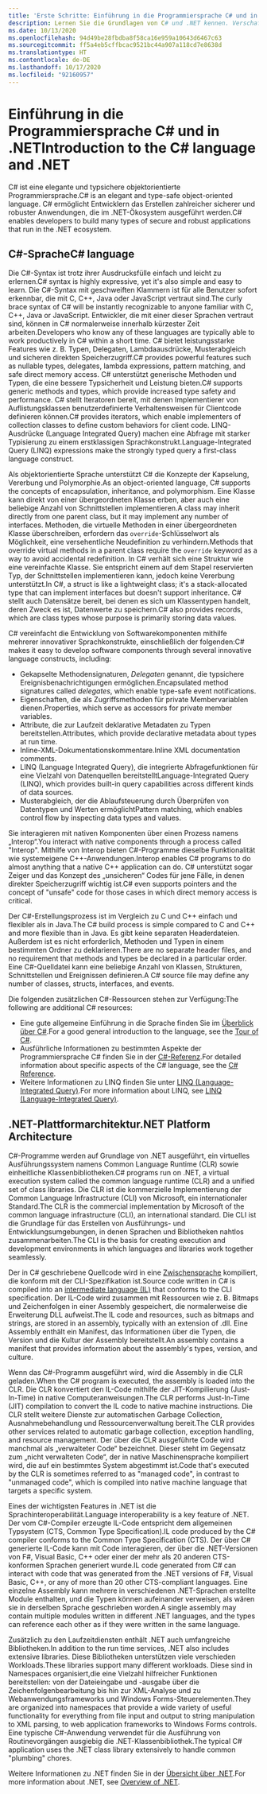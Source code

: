 ```yaml
---
title: 'Erste Schritte: Einführung in die Programmiersprache C# und in .NET'
description: Lernen Sie die Grundlagen von C# und .NET kennen. Verschaffen Sie sich einen Überblick über die Programmiersprache C# und das .NET-Ökosystem.
ms.date: 10/13/2020
ms.openlocfilehash: 94d49be28fbdba8f58ca16e959a10643d6467c63
ms.sourcegitcommit: ff5a4eb5cffbcac9521bc44a907a118cd7e8638d
ms.translationtype: HT
ms.contentlocale: de-DE
ms.lasthandoff: 10/17/2020
ms.locfileid: "92160957"
---
```

# <a name="introduction-to-the-c-language-and-net"></a><span data-ttu-id="9854e-104">Einführung in die Programmiersprache C# und in .NET</span><span class="sxs-lookup"><span data-stu-id="9854e-104">Introduction to the C# language and .NET</span></span>

<span data-ttu-id="9854e-105">C# ist eine elegante und typsichere objektorientierte Programmiersprache.</span><span class="sxs-lookup"><span data-stu-id="9854e-105">C# is an elegant and type-safe object-oriented language.</span></span> <span data-ttu-id="9854e-106">C# ermöglicht Entwicklern das Erstellen zahlreicher sicherer und robuster Anwendungen, die im .NET-Ökosystem ausgeführt werden.</span><span class="sxs-lookup"><span data-stu-id="9854e-106">C# enables developers to build many types of secure and robust applications that run in the .NET ecosystem.</span></span>

## <a name="c-language"></a><span data-ttu-id="9854e-107">C#-Sprache</span><span class="sxs-lookup"><span data-stu-id="9854e-107">C# language</span></span>

<span data-ttu-id="9854e-108">Die C#-Syntax ist trotz ihrer Ausdrucksfülle einfach und leicht zu erlernen.</span><span class="sxs-lookup"><span data-stu-id="9854e-108">C# syntax is highly expressive, yet it's also simple and easy to learn.</span></span> <span data-ttu-id="9854e-109">Die C#-Syntax mit geschweiften Klammern ist für alle Benutzer sofort erkennbar, die mit C, C++, Java oder JavaScript vertraut sind.</span><span class="sxs-lookup"><span data-stu-id="9854e-109">The curly brace syntax of C# will be instantly recognizable to anyone familiar with C, C++, Java or JavaScript.</span></span> <span data-ttu-id="9854e-110">Entwickler, die mit einer dieser Sprachen vertraut sind, können in C# normalerweise innerhalb kürzester Zeit arbeiten.</span><span class="sxs-lookup"><span data-stu-id="9854e-110">Developers who know any of these languages are typically able to work productively in C# within a short time.</span></span> <span data-ttu-id="9854e-111">C# bietet leistungsstarke Features wie z. B. Typen, Delegaten, Lambdaausdrücke, Musterabgleich und sicheren direkten Speicherzugriff.</span><span class="sxs-lookup"><span data-stu-id="9854e-111">C# provides powerful features such as nullable types, delegates, lambda expressions, pattern matching, and safe direct memory access.</span></span> <span data-ttu-id="9854e-112">C# unterstützt generische Methoden und Typen, die eine bessere Typsicherheit und Leistung bieten.</span><span class="sxs-lookup"><span data-stu-id="9854e-112">C# supports generic methods and types, which provide increased type safety and performance.</span></span> <span data-ttu-id="9854e-113">C# stellt Iteratoren bereit, mit denen Implementierer von Auflistungsklassen benutzerdefinierte Verhaltensweisen für Clientcode definieren können.</span><span class="sxs-lookup"><span data-stu-id="9854e-113">C# provides iterators, which enable implementers of collection classes to define custom behaviors for client code.</span></span> <span data-ttu-id="9854e-114">LINQ-Ausdrücke (Language Integrated Query) machen eine Abfrage mit starker Typisierung zu einem erstklassigen Sprachkonstrukt.</span><span class="sxs-lookup"><span data-stu-id="9854e-114">Language-Integrated Query (LINQ) expressions make the strongly typed query a first-class language construct.</span></span>

<span data-ttu-id="9854e-115">Als objektorientierte Sprache unterstützt C# die Konzepte der Kapselung, Vererbung und Polymorphie.</span><span class="sxs-lookup"><span data-stu-id="9854e-115">As an object-oriented language, C# supports the concepts of encapsulation, inheritance, and polymorphism.</span></span> <span data-ttu-id="9854e-116">Eine Klasse kann direkt von einer übergeordneten Klasse erben, aber auch eine beliebige Anzahl von Schnittstellen implementieren.</span><span class="sxs-lookup"><span data-stu-id="9854e-116">A class may inherit directly from one parent class, but it may implement any number of interfaces.</span></span> <span data-ttu-id="9854e-117">Methoden, die virtuelle Methoden in einer übergeordneten Klasse überschreiben, erfordern das `override`-Schlüsselwort als Möglichkeit, eine versehentliche Neudefinition zu verhindern.</span><span class="sxs-lookup"><span data-stu-id="9854e-117">Methods that override virtual methods in a parent class require the `override` keyword as a way to avoid accidental redefinition.</span></span> <span data-ttu-id="9854e-118">In C# verhält sich eine Struktur wie eine vereinfachte Klasse. Sie entspricht einem auf dem Stapel reservierten Typ, der Schnittstellen implementieren kann, jedoch keine Vererbung unterstützt.</span><span class="sxs-lookup"><span data-stu-id="9854e-118">In C#, a struct is like a lightweight class; it's a stack-allocated type that can implement interfaces but doesn't support inheritance.</span></span> <span data-ttu-id="9854e-119">C# stellt auch Datensätze bereit, bei denen es sich um Klassentypen handelt, deren Zweck es ist, Datenwerte zu speichern.</span><span class="sxs-lookup"><span data-stu-id="9854e-119">C# also provides records, which are class types whose purpose is primarily storing data values.</span></span>

<span data-ttu-id="9854e-120">C# vereinfacht die Entwicklung von Softwarekomponenten mithilfe mehrerer innovativer Sprachkonstrukte, einschließlich der folgenden:</span><span class="sxs-lookup"><span data-stu-id="9854e-120">C# makes it easy to develop software components through several innovative language constructs, including:</span></span>

- <span data-ttu-id="9854e-121">Gekapselte Methodensignaturen, *Delegaten* genannt, die typsichere Ereignisbenachrichtigungen ermöglichen.</span><span class="sxs-lookup"><span data-stu-id="9854e-121">Encapsulated method signatures called *delegates*, which enable type-safe event notifications.</span></span>
- <span data-ttu-id="9854e-122">Eigenschaften, die als Zugriffsmethoden für private Membervariablen dienen.</span><span class="sxs-lookup"><span data-stu-id="9854e-122">Properties, which serve as accessors for private member variables.</span></span>
- <span data-ttu-id="9854e-123">Attribute, die zur Laufzeit deklarative Metadaten zu Typen bereitstellen.</span><span class="sxs-lookup"><span data-stu-id="9854e-123">Attributes, which provide declarative metadata about types at run time.</span></span>
- <span data-ttu-id="9854e-124">Inline-XML-Dokumentationskommentare.</span><span class="sxs-lookup"><span data-stu-id="9854e-124">Inline XML documentation comments.</span></span>
- <span data-ttu-id="9854e-125">LINQ (Language Integrated Query), die integrierte Abfragefunktionen für eine Vielzahl von Datenquellen bereitstellt</span><span class="sxs-lookup"><span data-stu-id="9854e-125">Language-Integrated Query (LINQ), which provides built-in query capabilities across different kinds of data sources.</span></span>
- <span data-ttu-id="9854e-126">Musterabgleich, der die Ablaufsteuerung durch Überprüfen von Datentypen und Werten ermöglicht</span><span class="sxs-lookup"><span data-stu-id="9854e-126">Pattern matching, which enables control flow by inspecting data types and values.</span></span>

<span data-ttu-id="9854e-127">Sie interagieren mit nativen Komponenten über einen Prozess namens „Interop“.</span><span class="sxs-lookup"><span data-stu-id="9854e-127">You interact with native components through a process called "Interop".</span></span> <span data-ttu-id="9854e-128">Mithilfe von Interop bieten C#-Programme dieselbe Funktionalität wie systemeigene C++-Anwendungen.</span><span class="sxs-lookup"><span data-stu-id="9854e-128">Interop enables C# programs to do almost anything that a native C++ application can do.</span></span> <span data-ttu-id="9854e-129">C# unterstützt sogar Zeiger und das Konzept des „unsicheren“ Codes für jene Fälle, in denen direkter Speicherzugriff wichtig ist.</span><span class="sxs-lookup"><span data-stu-id="9854e-129">C# even supports pointers and the concept of "unsafe" code for those cases in which direct memory access is critical.</span></span>

<span data-ttu-id="9854e-130">Der C#-Erstellungsprozess ist im Vergleich zu C und C++ einfach und flexibler als in Java.</span><span class="sxs-lookup"><span data-stu-id="9854e-130">The C# build process is simple compared to C and C++ and more flexible than in Java.</span></span> <span data-ttu-id="9854e-131">Es gibt keine separaten Headerdateien. Außerdem ist es nicht erforderlich, Methoden und Typen in einem bestimmten Ordner zu deklarieren.</span><span class="sxs-lookup"><span data-stu-id="9854e-131">There are no separate header files, and no requirement that methods and types be declared in a particular order.</span></span> <span data-ttu-id="9854e-132">Eine C#-Quelldatei kann eine beliebige Anzahl von Klassen, Strukturen, Schnittstellen und Ereignissen definieren.</span><span class="sxs-lookup"><span data-stu-id="9854e-132">A C# source file may define any number of classes, structs, interfaces, and events.</span></span>

<span data-ttu-id="9854e-133">Die folgenden zusätzlichen C#-Ressourcen stehen zur Verfügung:</span><span class="sxs-lookup"><span data-stu-id="9854e-133">The following are additional C# resources:</span></span>

- <span data-ttu-id="9854e-134">Eine gute allgemeine Einführung in die Sprache finden Sie im [Überblick über C#](../tour-of-csharp/index.md).</span><span class="sxs-lookup"><span data-stu-id="9854e-134">For a good general introduction to the language, see the [Tour of C#](../tour-of-csharp/index.md).</span></span>
- <span data-ttu-id="9854e-135">Ausführliche Informationen zu bestimmten Aspekte der Programmiersprache C# finden Sie in der [C#-Referenz](../language-reference/index.md).</span><span class="sxs-lookup"><span data-stu-id="9854e-135">For detailed information about specific aspects of the C# language, see the [C# Reference](../language-reference/index.md).</span></span>
- <span data-ttu-id="9854e-136">Weitere Informationen zu LINQ finden Sie unter [LINQ (Language-Integrated Query)](../programming-guide/concepts/linq/index.md).</span><span class="sxs-lookup"><span data-stu-id="9854e-136">For more information about LINQ, see [LINQ (Language-Integrated Query)](../programming-guide/concepts/linq/index.md).</span></span>

## <a name="net-platform-architecture"></a><span data-ttu-id="9854e-137">.NET-Plattformarchitektur</span><span class="sxs-lookup"><span data-stu-id="9854e-137">.NET Platform Architecture</span></span>

<span data-ttu-id="9854e-138">C#-Programme werden auf Grundlage von .NET ausgeführt, ein virtuelles Ausführungssystem namens Common Language Runtime (CLR) sowie einheitliche Klassenbibliotheken.</span><span class="sxs-lookup"><span data-stu-id="9854e-138">C# programs run on .NET, a virtual execution system called the common language runtime (CLR) and a unified set of class libraries.</span></span> <span data-ttu-id="9854e-139">Die CLR ist die kommerzielle Implementierung der Common Language Infrastructure (CLI) von Microsoft, ein internationaler Standard.</span><span class="sxs-lookup"><span data-stu-id="9854e-139">The CLR is the commercial implementation by Microsoft of the common language infrastructure (CLI), an international standard.</span></span> <span data-ttu-id="9854e-140">Die CLI ist die Grundlage für das Erstellen von Ausführungs- und Entwicklungsumgebungen, in denen Sprachen und Bibliotheken nahtlos zusammenarbeiten.</span><span class="sxs-lookup"><span data-stu-id="9854e-140">The CLI is the basis for creating execution and development environments in which languages and libraries work together seamlessly.</span></span>

<span data-ttu-id="9854e-141">Der in C# geschriebene Quellcode wird in eine [Zwischensprache](../../standard/managed-code.md) kompiliert, die konform mit der CLI-Spezifikation ist.</span><span class="sxs-lookup"><span data-stu-id="9854e-141">Source code written in C# is compiled into an [intermediate language (IL)](../../standard/managed-code.md) that conforms to the CLI specification.</span></span> <span data-ttu-id="9854e-142">Der IL-Code wird zusammen mit Ressourcen wie z. B. Bitmaps und Zeichenfolgen in einer Assembly gespeichert, die normalerweise die Erweiterung DLL aufweist.</span><span class="sxs-lookup"><span data-stu-id="9854e-142">The IL code and resources, such as bitmaps and strings, are stored in an assembly, typically with an extension of .dll.</span></span> <span data-ttu-id="9854e-143">Eine Assembly enthält ein Manifest, das Informationen über die Typen, die Version und die Kultur der Assembly bereitstellt.</span><span class="sxs-lookup"><span data-stu-id="9854e-143">An assembly contains a manifest that provides information about the assembly's types, version, and culture.</span></span>

<span data-ttu-id="9854e-144">Wenn das C#-Programm ausgeführt wird, wird die Assembly in die CLR geladen.</span><span class="sxs-lookup"><span data-stu-id="9854e-144">When the C# program is executed, the assembly is loaded into the CLR.</span></span> <span data-ttu-id="9854e-145">Die CLR konvertiert den IL-Code mithilfe der JIT-Kompilierung (Just-In-Time) in native Computeranweisungen.</span><span class="sxs-lookup"><span data-stu-id="9854e-145">The CLR performs Just-In-Time (JIT) compilation to convert the IL code to native machine instructions.</span></span> <span data-ttu-id="9854e-146">Die CLR stellt weitere Dienste zur automatischen Garbage Collection, Ausnahmebehandlung und Ressourcenverwaltung bereit.</span><span class="sxs-lookup"><span data-stu-id="9854e-146">The CLR provides other services related to automatic garbage collection, exception handling, and resource management.</span></span> <span data-ttu-id="9854e-147">Der über die CLR ausgeführte Code wird manchmal als „verwalteter Code“ bezeichnet. Dieser steht im Gegensatz zum „nicht verwalteten Code“, der in native Maschinensprache kompiliert wird, die auf ein bestimmtes System abgestimmt ist.</span><span class="sxs-lookup"><span data-stu-id="9854e-147">Code that's executed by the CLR is sometimes referred to as "managed code", in contrast to "unmanaged code", which is compiled into native machine language that targets a specific system.</span></span>

<span data-ttu-id="9854e-148">Eines der wichtigsten Features in .NET ist die Sprachinteroperabilität.</span><span class="sxs-lookup"><span data-stu-id="9854e-148">Language interoperability is a key feature of .NET.</span></span> <span data-ttu-id="9854e-149">Der vom C#-Compiler erzeugte IL-Code entspricht dem allgemeinen Typsystem (CTS, Common Type Specification).</span><span class="sxs-lookup"><span data-stu-id="9854e-149">IL code produced by the C# compiler conforms to the Common Type Specification (CTS).</span></span> <span data-ttu-id="9854e-150">Der über C# generierte IL-Code kann mit Code interagieren, der über die .NET-Versionen von F#, Visual Basic, C++ oder einer der mehr als 20 anderen CTS-konformen Sprachen generiert wurde.</span><span class="sxs-lookup"><span data-stu-id="9854e-150">IL code generated from C# can interact with code that was generated from the .NET versions of F#, Visual Basic, C++, or any of more than 20 other CTS-compliant languages.</span></span> <span data-ttu-id="9854e-151">Eine einzelne Assembly kann mehrere in verschiedenen .NET-Sprachen erstellte Module enthalten, und die Typen können aufeinander verweisen, als wären sie in derselben Sprache geschrieben worden.</span><span class="sxs-lookup"><span data-stu-id="9854e-151">A single assembly may contain multiple modules written in different .NET languages, and the types can reference each other as if they were written in the same language.</span></span>

<span data-ttu-id="9854e-152">Zusätzlich zu den Laufzeitdiensten enthält .NET auch umfangreiche Bibliotheken.</span><span class="sxs-lookup"><span data-stu-id="9854e-152">In addition to the run time services, .NET also includes extensive libraries.</span></span> <span data-ttu-id="9854e-153">Diese Bibliotheken unterstützen viele verschieden Workloads.</span><span class="sxs-lookup"><span data-stu-id="9854e-153">These libraries support many different workloads.</span></span> <span data-ttu-id="9854e-154">Diese sind in Namespaces organisiert,die eine Vielzahl hilfreicher Funktionen bereitstellen: von der Dateieingabe und -ausgabe über die Zeichenfolgenbearbeitung bis hin zur XML-Analyse und zu Webanwendungsframeworks und Windows Forms-Steuerelementen.</span><span class="sxs-lookup"><span data-stu-id="9854e-154">They are organized into namespaces that provide a wide variety of useful functionality for everything from file input and output to string manipulation to XML parsing, to web application frameworks to Windows Forms controls.</span></span> <span data-ttu-id="9854e-155">Eine typische C#-Anwendung verwendet für die Ausführung von Routinevorgängen ausgiebig die .NET-Klassenbibliothek.</span><span class="sxs-lookup"><span data-stu-id="9854e-155">The typical C# application uses the .NET class library extensively to handle common "plumbing" chores.</span></span>

<span data-ttu-id="9854e-156">Weitere Informationen zu .NET finden Sie in der [Übersicht über .NET](../../core/introduction.md).</span><span class="sxs-lookup"><span data-stu-id="9854e-156">For more information about .NET, see [Overview of .NET](../../core/introduction.md).</span></span>
